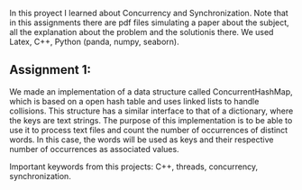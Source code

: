 In this proyect I learned about Concurrency and Synchronization. Note that in this assignments there are
pdf files simulating a paper about the subject, all the explanation about the problem and the solutionis there. 
We used Latex, C++, Python (panda, numpy, seaborn).

## Assignment 1:

We made an implementation of a data structure called ConcurrentHashMap, which is based on a
open hash table and uses linked lists to handle collisions. This structure has a similar interface
to that of a dictionary, where the keys are text strings. The purpose of this implementation is to be able to
use it to process text files and count the number of occurrences of distinct words. In this case, the
words will be used as keys and their respective number of occurrences as associated values.

Important keywords from this projects: C++, threads, concurrency, synchronization.
